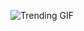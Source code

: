 
<!-- GIF_SECTION -->
![Trending GIF](https://media4.giphy.com/media/v1.Y2lkPThiYjIxNzcyZ3cxaXFnb3BoazQ1bXFybDZsMXNkZDRycTdzeXFmdmhoa3BxbDVyaSZlcD12MV9naWZzX3NlYXJjaCZjdD1n/RClGu1eVAdt2dmXQKI/giphy.gif)
<!-- END_GIF_SECTION -->
